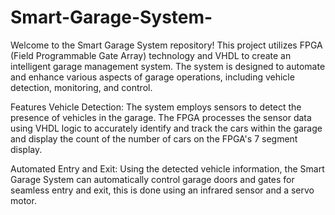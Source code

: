 # Smart-Garage-System-
Welcome to the Smart Garage System repository! This project utilizes FPGA (Field Programmable Gate Array) technology and VHDL  to create an intelligent garage management system. The system is designed to automate and enhance various aspects of garage operations, including vehicle detection, monitoring, and control.

Features
Vehicle Detection: The system employs sensors to detect the presence of vehicles in the garage. The FPGA processes the sensor data using VHDL logic to accurately identify and track the cars within the garage and display the count of the number of cars on the FPGA's 7 segment display.

Automated Entry and Exit: Using the detected vehicle information, the Smart Garage System can automatically control garage doors and gates for seamless entry and exit, this is done using an infrared sensor and a servo motor. 
